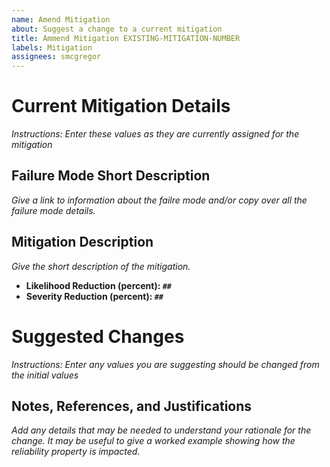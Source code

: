 ```yaml
---
name: Amend Mitigation
about: Suggest a change to a current mitigation
title: Ammend Mitigation EXISTING-MITIGATION-NUMBER
labels: Mitigation
assignees: smcgregor
---
```


# Current Mitigation Details

_Instructions: Enter these values as they are currently assigned for the mitigation_

## Failure Mode Short Description

_Give a link to information about the failre mode and/or copy over all the failure mode details._

## Mitigation Description

_Give the short description of the mitigation._

- **Likelihood Reduction (percent): `##`**
- **Severity Reduction (percent): `##`**

# Suggested Changes

_Instructions: Enter any values you are suggesting should be changed from the initial values_

## Notes, References, and Justifications

_Add any details that may be needed to understand your rationale for the change. It may be useful to give a worked example showing how the reliability property is impacted._
